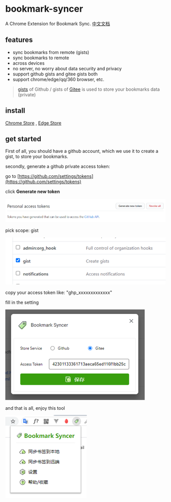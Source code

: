 # bookmark-syncer
A Chrome Extension for Bookmark Sync. [中文文档](./README-CN.md)

## features

- sync bookmarks from remote (gists)
- sync bookmarks to remote
- across devices
- no server, no worry about data security and privacy
- support github gists and gitee gists both
- support chrome/edge/qq/360 browser, etc.

> [gists](https://gist.github.com/) of Github / gists of [Gitee](https://gitee.com/) is used to store your bookmarks data (private)


## install

[Chrome Store](https://microsoftedge.microsoft.com/addons/detail/bookmark-syncer/pnhcpopelnamhdhkdccijehenbikojge) , [Edge Store](https://microsoftedge.microsoft.com/addons/detail/bookmark-syncer/pnhcpopelnamhdhkdccijehenbikojge)

## get started

First of all, you should have a github account, which we use it to create a gist, to store your bookmarks.

secondly, generate a github private access token:

go to [https://github.com/settings/tokens](https://github.com/settings/tokens)

click **Generate new token**

![](./assets/img/generate.png)

pick scope: gist

![](./assets/img/scope.png)

copy your access token like: "ghp_xxxxxxxxxxxxx"

fill in the setting

![](./assets/img/setting.png)

and that is all, enjoy this tool

![](./assets/img/popup.png)
